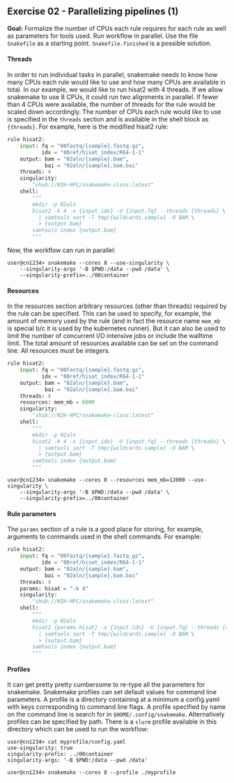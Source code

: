 ## Exercise 02 - Parallelizing pipelines (1)

**Goal:** Formalize the number of CPUs each rule requires for each rule as well as 
parameters for tools used. Run workflow in parallel. Use the file `Snakefile` as a starting
point. `Snakefile.finished` is a possible solution.

#### Threads

In order to run individual tasks in parallel, snakemake needs to know how many
CPUs each rule would like to use and how many CPUs are available in total. In
our example, we would like to run hisat2 with 4 threads. If we allow snakemake
to use 8 CPUs, it could run two alignments in parallel.  If fewer than 4 CPUs
were available, the number of threads for the rule would be scaled down
accordingly. The number of CPUs each rule would like to use is specified
in the `threads` section and is available in the shell block as `{threads}`.
For example, here is the modified hisat2 rule:


```python
rule hisat2:
    input: fq = "00fastq/{sample}.fastq.gz",
           idx = "00ref/hisat_index/R64-1-1"
    output: bam = "02aln/{sample}.bam",
            bai = "02aln/{sample}.bam.bai"
    threads: 4
    singularity:
        "shub://NIH-HPC/snakemake-class:latest"
    shell:
        """
        mkdir -p 02aln
        hisat2 -k 4 -x {input.idx} -U {input.fq} --threads {threads} \
          | samtools sort -T tmp/{wildcards.sample} -O BAM \
          > {output.bam}
        samtools index {output.bam}
        """
```

Now, the workflow can run in parallel:

```console
user@cn1234> snakemake --cores 8 --use-singularity \
    --singularity-args '-B $PWD:/data --pwd /data' \
    --singularity-prefix=../00container
```

#### Resources

In the resources section arbitrary resources (other than threads) required by
the rule can be specified. This can be used to specify, for example, the amount
of memory used by the rule (and in fact the resource name `mem_mb` is special
b/c it is used by the kubernetes runner). But it can also be used to limit the
number of concurrent I/O intensive jobs or include the walltime limit. The total
amount of resources available can be set on the command line. All resources must be
integers.

```python
rule hisat2:
    input: fq = "00fastq/{sample}.fastq.gz",
           idx = "00ref/hisat_index/R64-1-1"
    output: bam = "02aln/{sample}.bam",
            bai = "02aln/{sample}.bam.bai"
    threads: 4
    resources: mem_mb = 6000
    singularity:
        "shub://NIH-HPC/snakemake-class:latest"
    shell:
        """
        mkdir -p 02aln
        hisat2 -k 4 -x {input.idx} -U {input.fq} --threads {threads} \
          | samtools sort -T tmp/{wildcards.sample} -O BAM \
          > {output.bam}
        samtools index {output.bam}
        """
```

```console
user@cn1234> snakemake --cores 8 --resources mem_mb=12000 --use-singularity \
    --singularity-args '-B $PWD:/data --pwd /data' \
    --singularity-prefix=../00container
```

#### Rule parameters

The `params` section of a rule is a good place for storing, for example, arguments
to commands used in the shell commands. For example:

```python
rule hisat2:
    input: fq = "00fastq/{sample}.fastq.gz",
           idx = "00ref/hisat_index/R64-1-1"
    output: bam = "02aln/{sample}.bam",
            bai = "02aln/{sample}.bam.bai"
    threads: 4
    params: hisat = "-k 4"
    singularity:
        "shub://NIH-HPC/snakemake-class:latest"
    shell:
        """
        mkdir -p 02aln
        hisat2 {params.hisat} -x {input.idx} -U {input.fq} --threads {threads} \
          | samtools sort -T tmp/{wildcards.sample} -O BAM \
          > {output.bam}
        samtools index {output.bam}
        """
```

#### Profiles

It can get pretty pretty cumbersome to re-type all the parameters for
snakemake. Snakemake profiles can set default values for command line
parameters.  A profile is a directory containing at a minimum a config.yaml
with keys corresponding to command line flags. A profile specified by
name on the command line is search for in `$HOME/.config/snakemake`. Alternatively
profiles can be specified by path. There is a `slurm` profile available in
this directory which can be used to run the workflow:

```console
user@cn1234> cat myprofile/config.yaml
use-singularity: true
singularity-prefix: ../00container
singularity-args: '-B $PWD:/data --pwd /data'

user@cn1234> snakemake --cores 8 --profile ./myprofile
```

